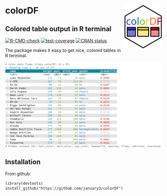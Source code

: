 
# colorDF <a href="https://january3.github.io/colorDF/"><img src="man/figures/logo.svg" align="right" height="139" /></a>

## Colored table output in R terminal

<!-- badges: start -->
[![R-CMD-check](https://github.com/january3/colorDF/actions/workflows/R-CMD-check.yaml/badge.svg)](https://github.com/january3/colorDF/actions/workflows/R-CMD-check.yaml)
[![test-coverage](https://github.com/january3/colorDF/actions/workflows/test-coverage.yaml/badge.svg)](https://github.com/january3/colorDF/actions/workflows/test-coverage.yaml)
[![CRAN status](https://www.r-pkg.org/badges/version/colorDF)](https://CRAN.R-project.org/package=colorDF)
<!-- badges: end -->


The package makes it easy to get nice, colored tables in R terminal.

![colorDF demo](man/figures/demo_colorDF.png)

## Installation

From github:

```
library(devtools)
install_github("https://github.com/january3/colorDF")
```

